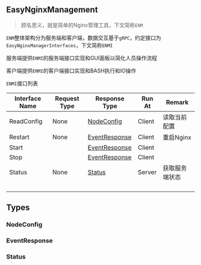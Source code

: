 ## EasyNginxManagement

> 顾名思义，就是简单的Nginx管理工具，下文简称`ENM`

`ENM`整体架构分为服务端和客户端，数据交互基于`gRPC`，约定接口为`EasyNginxManagerInterfaces`，下文简称`ENMI`

服务端提供`ENMI`的服务端接口实现和GUI面板以简化人员操作流程

客户端提供`ENMI`的客户端接口实现和BASH执行和IO操作

`ENMI`接口列表

| Interface Name | Request Type | Response Type                   | Run At | Remark         |
| -------------- | ------------ | ------------------------------- | ------ | -------------- |
| ReadConfig     | None         | [NodeConfig](#NodeConfig)       | Client | 读取当前配置   |
| Restart        | None         | [EventResponse](#EventResponse) | Client | 重启Nginx      |
| Start          |              | [EventResponse](#EventResponse) | Client |                |
| Stop           |              | [EventResponse](#EventResponse) | Client |                |
| Status         | None         | [Status](#Status)               | Server | 获取服务端状态 |
|                |              |                                 |        |                |
|                |              |                                 |        |                |
|                |              |                                 |        |                |
|                |              |                                 |        |                |







## Types

### NodeConfig

### EventResponse

### Status

